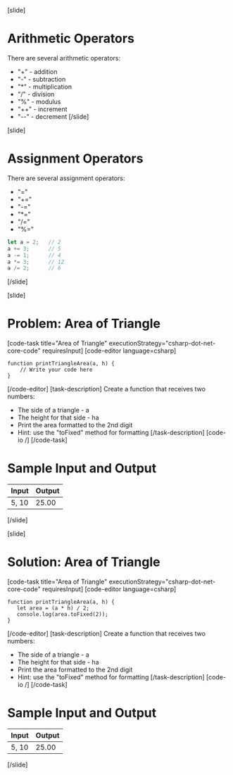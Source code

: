 [slide]
# Arithmetic Operators
There are several arithmetic operators:

* "+" - addition
* "-" - subtraction
* "*" - multiplication
* "/" - division
* "%" - modulus
* "++" - increment
* "--" - decrement 
[/slide]

[slide]
# Assignment Operators
There are several assignment operators:

* "=" 
* "+=" 
* "-=" 
* "*="
* "/=" 
* "%="

```js
let a = 2;   // 2
a += 3;      // 5
a -= 1;      // 4
a *= 3;      // 12
a /= 2;      // 6
```
[/slide]

[slide]
# Problem: Area of Triangle
[code-task title="Area of Triangle" executionStrategy="csharp-dot-net-core-code" requiresInput]
[code-editor language=csharp]
```
function printTriangleArea(a, h) {
    // Write your code here
}
```
[/code-editor]
[task-description]
Create a function that receives two numbers:

* The side of a triangle - a
* The height for that side - ha
* Print the area formatted to the 2nd digit
* Hint: use the "toFixed" method for formatting
[/task-description]
[code-io /]
[/code-task]
# Sample Input and Output
|Input|Output|
|-----|------|
|5, 10|25.00|
[/slide]

[slide]
# Solution: Area of Triangle
[code-task title="Area of Triangle" executionStrategy="csharp-dot-net-core-code" requiresInput]
[code-editor language=csharp]
```
function printTriangleArea(a, h) {
   let area = (a * h) / 2;
   console.log(area.toFixed(2));
}
```
[/code-editor]
[task-description]
Create a function that receives two numbers:

* The side of a triangle - a
* The height for that side - ha
* Print the area formatted to the 2nd digit
* Hint: use the "toFixed" method for formatting
[/task-description]
[code-io /]
[/code-task]
# Sample Input and Output
|Input|Output|
|-----|------|
|5, 10|25.00|
[/slide]